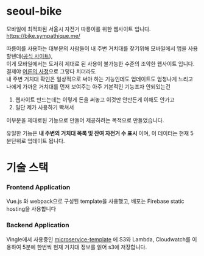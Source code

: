 # seoul-bike
모바일에 최적화된 서울시 자전거 따릉이를 위한 웹사이트 입니다.
https://bike.sympathique.me/

따릉이를 사용하는 대부분의 사람들이 내 주변 거치대를 찾기위해 모바일에서 앱을 사용할텐데([공식 사이트](https://www.bikeseoul.com/)),  
이게 모바일에서는 도저히 제대로 된 사용이 불가능한 수준의 조악한 웹사이트 입니다. 결제야 [어른의 사정](https://namu.wiki/w/%EC%96%B4%EB%A5%B8%EC%9D%98%20%EC%82%AC%EC%A0%95)으로 그렇다 치더라도  
내 주변 거치대 확인은 일상적으로 써야 하는 기능인데도 업데이트도 엄청나게 느리고 나에게 가까운 거치대를 먼저 보여주는 아주 기본적인 기능조차 안되있는건  
1. 웹사이트 만드는데는 이렇게 돈을 써놓고 이것만 안만든게 이해도 안가고  
2. 일단 제가 사용하기 빡쳐서 

이부분을 제대로된 기능으로 만들어 제공하려는 목적으로 만들었습니다.  

유일한 기능은 **내 주변의 거치대 목록 및 잔여 자전거 수 표시** 이며, 이 데이터는 현재 5분단위로 업데이트 됩니다.


# 기술 스택

### Frontend Application
Vue.js 와 webpack으로 구성된 template을 사용했고, 배포는 Firebase static hosting을 사용합니다

### Backend Application
Vingle에서 사용중인 [microservice-template](https://github.com/balmbees/lambda-microservice-template) 에 S3와 Lambda, Cloudwatch를 이용하여 5분에 한번씩 현재 거치대 정보를 읽어 s3에 저장합니다.
